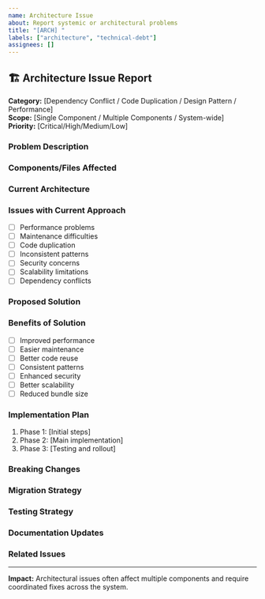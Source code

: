 ```yaml
---
name: Architecture Issue
about: Report systemic or architectural problems
title: "[ARCH] "
labels: ["architecture", "technical-debt"]
assignees: []
---
```


## 🏗️ Architecture Issue Report

**Category:** [Dependency Conflict / Code Duplication / Design Pattern / Performance]  
**Scope:** [Single Component / Multiple Components / System-wide]  
**Priority:** [Critical/High/Medium/Low]  

### Problem Description
<!-- Describe the architectural issue -->

### Components/Files Affected
<!-- List all affected components, files, or areas -->

### Current Architecture
<!-- Describe how it currently works -->

### Issues with Current Approach
- [ ] Performance problems
- [ ] Maintenance difficulties  
- [ ] Code duplication
- [ ] Inconsistent patterns
- [ ] Security concerns
- [ ] Scalability limitations
- [ ] Dependency conflicts

### Proposed Solution
<!-- Technical approach to resolve the issue -->

### Benefits of Solution
- [ ] Improved performance
- [ ] Easier maintenance
- [ ] Better code reuse
- [ ] Consistent patterns
- [ ] Enhanced security
- [ ] Better scalability
- [ ] Reduced bundle size

### Implementation Plan
<!-- High-level steps to implement the solution -->

1. Phase 1: [Initial steps]
2. Phase 2: [Main implementation]  
3. Phase 3: [Testing and rollout]

### Breaking Changes
<!-- Will this require breaking changes? -->

### Migration Strategy
<!-- How to migrate existing code/data? -->

### Testing Strategy
<!-- How to test the architectural changes? -->

### Documentation Updates
<!-- What documentation needs updating? -->

### Related Issues
<!-- Link to related architectural issues -->

---

**Impact:** Architectural issues often affect multiple components and require coordinated fixes across the system.
